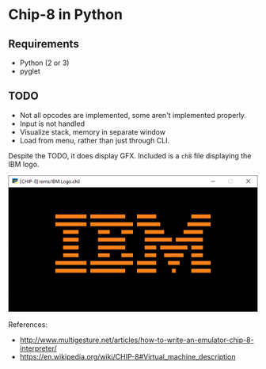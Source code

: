 # Chip-8 in Python

## Requirements
* Python (2 or 3)
* pyglet

## TODO
* Not all opcodes are implemented, some aren't implemented properly.
* Input is not handled
* Visualize stack, memory in separate window
* Load from menu, rather than just through CLI.

Despite the TODO, it does display GFX. Included is a `ch8` file displaying the IBM logo.

![screenshot](screenshots/ibm.png)

References:
* http://www.multigesture.net/articles/how-to-write-an-emulator-chip-8-interpreter/
* https://en.wikipedia.org/wiki/CHIP-8#Virtual_machine_description
